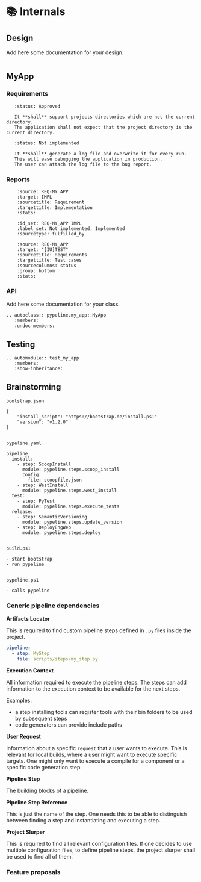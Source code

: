 # 📚 Internals

## Design

Add here some documentation for your design.

```{mermaid} figures/design.mmd

```

## MyApp

### Requirements

```{item} REQ-MY_APP_PROJECT_DIR-0.0.1 External project path
   :status: Approved

   It **shall** support projects directories which are not the current directory.
   The application shall not expect that the project directory is the current directory.
```

```{item} REQ-MY_APP_LOGGING-0.0.1 Create log file
   :status: Not implemented

   It **shall** generate a log file and overwrite it for every run.
   This will ease debugging the application in production.
   The user can attach the log file to the bug report.
```

### Reports

```{item-matrix} Trace requirements to implementation
    :source: REQ-MY_APP
    :target: IMPL
    :sourcetitle: Requirement
    :targettitle: Implementation
    :stats:
```

```{item-piechart} Implementation coverage chart
    :id_set: REQ-MY_APP IMPL
    :label_set: Not implemented, Implemented
    :sourcetype: fulfilled_by
```

```{item-matrix} Requirements to test case description traceability
    :source: REQ-MY_APP
    :target: "[IU]TEST"
    :sourcetitle: Requirements
    :targettitle: Test cases
    :sourcecolumns: status
    :group: bottom
    :stats:
```

### API

Add here some documentation for your class.

```{eval-rst}
.. autoclass:: pypeline.my_app::MyApp
   :members:
   :undoc-members:
```

## Testing

```{eval-rst}
.. automodule:: test_my_app
   :members:
   :show-inheritance:
```

## Brainstorming

```
bootstrap.json

{
	"install_script": "https://bootstrap.de/install.ps1"
	"version": "v1.2.0"
}


pypeline.yaml

pipeline:
  install:
    - step: ScoopInstall
      module: pypeline.steps.scoop_install
	  config:
		file: scoopfile.json
    - step: WestInstall
      module: pypeline.steps.west_install
  test:
    - step: PyTest
      module: pypeline.steps.execute_tests
  release:
    - step: SemanticVersioning
      module: pypeline.steps.update_version
    - step: DeployEngWeb
      module: pypeline.steps.deploy


build.ps1

- start bootstrap
- run pypeline


pypeline.ps1

- calls pypeline

```

### Generic pipeline dependencies

**Artifacts Locator**

This is required to find custom pipeline steps defined in `.py` files inside the project.

```yaml
pipeline:
  - step: MyStep
    file: scripts/steps/my_step.py
```

**Execution Context**

All information required to execute the pipeline steps.
The steps can add information to the execution context to be available for the next steps.

Examples:

- a step installing tools can register tools with their bin folders to be used by subsequent steps
- code generators can provide include paths

**User Request**

Information about a specific `request` that a user wants to execute.
This is relevant for local builds, where a user might want to execute specific targets.
One might only want to execute a compile for a component or a specific code generation step.

**Pipeline Step**

The building blocks of a pipeline.

**Pipeline Step Reference**

This is just the name of the step. One needs this to be able to distinguish between finding a step and instantiating and executing a step.

**Project Slurper**

This is required to find all relevant configuration files.
If one decides to use multiple configuration files, to define pipeline steps, the project slurper shall be used to find all of them.

### Feature proposals
